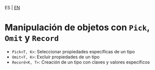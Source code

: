 <!-- MULTILANGUAJE MENU START -->
ES | [EN](https://lckpig.gitbook.io/practical-dev-handbook/typescript/utility-types/pick-omit-record)
<!-- MULTILANGUAJE MENU END -->

# Manipulación de objetos con `Pick`, `Omit` y `Record`

- `Pick<T, K>`: Seleccionar propiedades específicas de un tipo
- `Omit<T, K>`: Excluir propiedades de un tipo
- `Record<K, T>`: Creación de un tipo con claves y valores específicos 